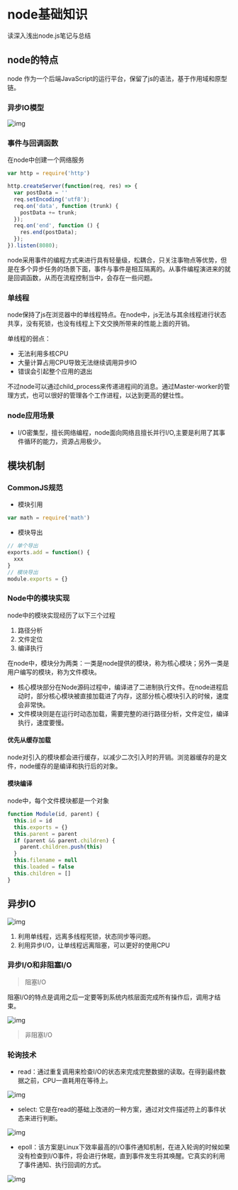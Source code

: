 # node基础知识

读深入浅出node.js笔记与总结

## node的特点

node 作为一个后端JavaScript的运行平台，保留了js的语法，基于作用域和原型链。

### 异步IO模型

![img](https://gitee.com/PENG_YUE/myImg/raw/master/uPic/O4PNgw.png)

### 事件与回调函数

在node中创建一个网络服务

```js
var http = require('http')

http.createServer(function(req, res) => {
  var postData = ''
  req.setEncoding('utf8');
  req.on('data', function (trunk) {
    postData += trunk;
  });
  req.on('end', function () {
    res.end(postData);
  });
}).listen(8080);
```

node采用事件的编程方式来进行具有轻量级，松耦合，只关注事物点等优势，但是在多个异步任务的场景下面，事件与事件是相互隔离的。从事件编程演进来的就是回调函数，从而在流程控制当中，会存在一些问题。

### 单线程

node保持了js在浏览器中的单线程特点。在node中，js无法与其余线程进行状态共享，没有死锁，也没有线程上下文交换所带来的性能上面的开销。

单线程的弱点：

- 无法利用多核CPU
- 大量计算占用CPU导致无法继续调用异步IO
- 错误会引起整个应用的退出

不过node可以通过child_process来传递进程间的消息。通过Master-worker的管理方式，也可以很好的管理各个工作进程，以达到更高的健壮性。

### node应用场景

- I/O密集型，擅长网络编程，node面向网络且擅长并行I/O,主要是利用了其事件循环的能力，资源占用极少。

## 模块机制

### CommonJS规范

- 模块引用

```js
var math = require('math')
```

- 模块导出

```js
// 单个导出
exports.add = function() {
  xxx
}
// 模块导出
module.exports = {}
```

### Node中的模块实现

node中的模块实现经历了以下三个过程

1. 路径分析
2. 文件定位
3. 编译执行

在node中，模块分为两类：一类是node提供的模块，称为核心模块；另外一类是用户编写的模块，称为文件模块。

- 核心模块部分在Node源码过程中，编译进了二进制执行文件。在node进程启动时，部分核心模块被直接加载进了内存，这部分核心模块引入的时候，速度会非常快。
- 文件模块则是在运行时动态加载，需要完整的进行路径分析，文件定位，编译执行，速度要慢。

#### 优先从缓存加载

node对引入的模块都会进行缓存，以减少二次引入时的开销。浏览器缓存的是文件，node缓存的是编译和执行后的对象。

#### 模块编译

node中，每个文件模块都是一个对象

```js
function Module(id, parent) {
  this.id = id
  this.exports = {}
  this.parent = parent
  if (parent && parent.children) {
    parent.children.push(this)
  }
  this.filename = null
  this.loaded = false
  this.children = []
}
```

## 异步IO

![img](https://gitee.com/PENG_YUE/myImg/raw/master/uPic/MPtFEE.png)

1. 利用单线程，远离多线程死锁，状态同步等问题。
2. 利用异步I/O，让单线程远离阻塞，可以更好的使用CPU

### 异步I/O和非阻塞I/O

> 阻塞I/O

阻塞I/O的特点是调用之后一定要等到系统内核层面完成所有操作后，调用才结束。

![img](https://gitee.com/PENG_YUE/myImg/raw/master/uPic/qEcHIB.png)

> 非阻塞I/O

### 轮询技术

- read：通过重复调用来检查I/O的状态来完成完整数据的读取。在得到最终数据之前，CPU一直耗用在等待上。

![img](https://gitee.com/PENG_YUE/myImg/raw/master/uPic/wHAQo9.png)

- select: 它是在read的基础上改进的一种方案，通过对文件描述符上的事件状态来进行判断。

![img](https://gitee.com/PENG_YUE/myImg/raw/master/uPic/Ow2JID.png)

- epoll：该方案是Linux下效率最高的I/O事件通知机制，在进入轮询的时候如果没有检查到I/O事件，将会进行休眠，直到事件发生将其唤醒。它真实的利用了事件通知、执行回调的方式。

![img](https://gitee.com/PENG_YUE/myImg/raw/master/uPic/4zSGA0.png)

<!-- ## 内存控制

## 异步编程

## buffer

## 网络模块

## 进程 -->
